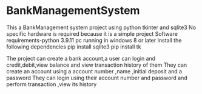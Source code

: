 # BankManagementSystem
This a BankManagement system project using python tkinter and sqlite3
No specific hardware is required because it is a simple project
Software requirements-python 3.9.11
                      pc running in windows 8 or later
Install the following dependencies
pip install sqlite3
pip install tk

The project can create a bank account,a user can login and credit,debit,view balance and view transaction history of them
They can create an account using a account number ,name ,initial deposit and a password
They can login using their account number and password and perform transaction ,view its history
